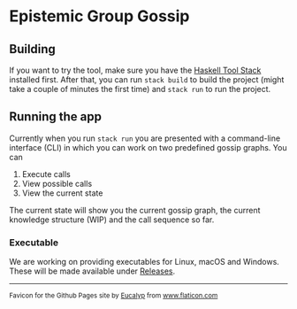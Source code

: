 # Epistemic Group Gossip

## Building

If you want to try the tool, make sure you have the [Haskell Tool Stack](https://docs.haskellstack.org/en/stable/README/#how-to-install) installed first. After that, you can run `stack build` to build the project (might take a couple of minutes the first time) and `stack run` to run the project.

## Running the app

Currently when you run `stack run` you are presented with a command-line interface (CLI) in which you can work on two predefined gossip graphs. You can

1. Execute calls
2. View possible calls
3. View the current state

The current state will show you the current gossip graph, the current knowledge structure (WIP) and the call sequence so far.

### Executable

We are working on providing executables for Linux, macOS and Windows. These will be made available under [Releases](./releases).

---

<sub>
Favicon for the Github Pages site by <a href="https://www.flaticon.com/authors/eucalyp" title="Eucalyp">Eucalyp</a> from <a href="https://www.flaticon.com/" title="Flaticon">www.flaticon.com</a>
</sub>
